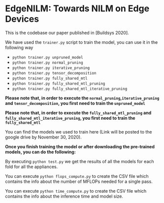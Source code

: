 
# EdgeNILM: Towards NILM on Edge Devices

This is the codebase our paper published in [Buildsys 2020].


We have used the `trainer.py` script to train the model, you can use it in the following way
  -    `python trainer.py unpruned_model`
  -    `python trainer.py normal_pruning`
  -    `python trainer.py iterative_pruning`
  -    `python trainer.py tensor_decomposition`
  -    `python trainer.py fully_shared_mtl`
  -    `python trainer.py fully_shared_mtl_pruning`
  -    `python trainer.py fully_shared_mtl_iterative_pruning`
  
**Please note that, in order to execute the `normal_pruning`,`iterative_pruning` and `tensor_decomposition`, you first need to train the `unpruned_model`**

**Please note that, in order to execute the `fully_shared_mtl_pruning` and `fully_shared_mtl_iterative_pruning`, you first need to train the `fully_shared_mtl`**


You can find the models we used to train here (Link will be posted to the google drive by November 30, 2020).

**Once you finish training the model or after downloading the pre-trained models, you can do the following:**

By executing `python test.py` we get the results of all the models for each fold for all the appliances.

You can execute `python flops_compute.py` to create the CSV file which contains the  info about the number of MFLOPs needed for a single pass.

You can execute `python time_compute.py` to create the CSV file which contains the  info about the inference time and model size. 

  
